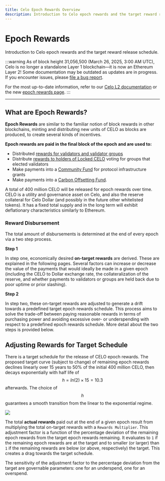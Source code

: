 ```yaml
---
title: Celo Epoch Rewards Overview
description: Introduction to Celo epoch rewards and the target reward release schedule.
---
```


# Epoch Rewards

Introduction to Celo epoch rewards and the target reward release schedule.

:::warning
As of block height 31,056,500 (March 26, 2025, 3:00 AM UTC), Celo is no longer a standalone Layer 1 blockchain—it is now an Ethereum Layer 2!
Some documentation may be outdated as updates are in progress. If you encounter issues, please [file a bug report](https://github.com/celo-org/docs/issues/new/choose).

For the most up-to-date information, refer to our [Celo L2 documentation](https://docs.celo.org/cel2) or the new [epoch rewards page](/what-is-celo/using-celo/protocol/epoch-rewards).
:::

---

## What are Epoch Rewards?

**Epoch Rewards** are similar to the familiar notion of block rewards in other blockchains, minting and distributing new units of CELO as blocks are produced, to create several kinds of incentives.

**Epoch rewards are paid in the final block of the epoch and are used to:**

- Distributed [rewards for validators and validator groups](/what-is-celo/about-celo-l1/protocol/pos/epoch-rewards-validator)
- Distribute [rewards to holders of Locked CELO](/what-is-celo/about-celo-l1/protocol/pos/epoch-rewards-locked-gold) voting for groups that elected validators
- Make payments into a [Community Fund](/what-is-celo/about-celo-l1/protocol/pos/epoch-rewards-community-fund) for protocol infrastructure grants
- Make payments into a [Carbon Offsetting Fund](/what-is-celo/about-celo-l1/protocol/pos/epoch-rewards-carbon-offsetting-fund).

A total of 400 million CELO will be released for epoch rewards over time. CELO is a utility and governance asset on Celo, and also the reserve collateral for Celo Dollar (and possibly in the future other whitelisted tokens). It has a fixed total supply and in the long term will exhibit deflationary characteristics similarly to Ethereum.

### Reward Disbursement

The total amount of disbursements is determined at the end of every epoch via a two step process.

**Step 1**

In step one, economically desired **on-target rewards** are derived. These are explained in the following pages. Several factors can increase or decrease the value of the payments that would ideally be made in a given epoch (including the CELO to Dollar exchange rate, the collateralization of the reserve, and whether payments to validators or groups are held back due to poor uptime or prior slashing).

**Step 2**

In step two, these on-target rewards are adjusted to generate a drift towards a predefined target epoch rewards schedule. This process aims to solve the trade-off between paying reasonable rewards in terms of purchasing power and avoiding excessive over- or underspending with respect to a predefined epoch rewards schedule. More detail about the two steps is provided below.

## Adjusting Rewards for Target Schedule

There is a target schedule for the release of CELO epoch rewards. The proposed target curve \(subject to change\) of remaining epoch rewards declines linearly over 15 years to 50% of the initial 400 million CELO, then decays exponentially with half life of $$h = ln(2)\times15 =10.3$$ afterwards. The choice of $$h$$ guarantees a smooth transition from the linear to the exponential regime.

![](https://storage.googleapis.com/celo-website/docs/epoch-rewards-schedule.png)

The total **actual rewards** paid out at the end of a given epoch result from multiplying the total on-target rewards with a `Rewards Multiplier`. This adjustment factor is a function of the percentage deviation of the remaining epoch rewards from the target epoch rewards remaining. It evaluates to `1` if the remaining epoch rewards are at the target and to smaller \(or larger\) than `1` if the remaining rewards are below \(or above, respectively\) the target. This creates a drag towards the target schedule.

The sensitivity of the adjustment factor to the percentage deviation from the target are governable parameters: one for an underspend, one for an overspend.

